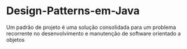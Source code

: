 # Design-Patterns-em-Java
Um padrão de projeto é uma solução consolidada para um problema recorrente no desenvolvimento e manutenção de software orientado a objetos
